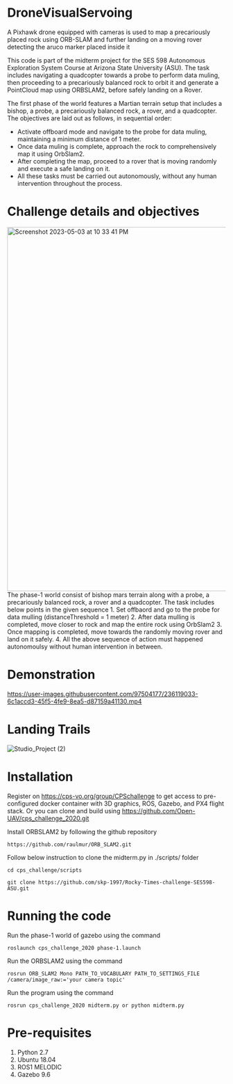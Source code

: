 # DroneVisualServoing
A Pixhawk drone equipped with cameras is used to map a precariously placed rock using ORB-SLAM and further landing on a moving rover detecting the aruco marker placed inside it

This code is part of the midterm project for the SES 598 Autonomous Exploration System Course at Arizona State University (ASU). The task includes navigating a quadcopter towards a probe to perform data muling, then proceeding to a precariously balanced rock to orbit it and generate a PointCloud map using ORBSLAM2, before safely landing on a Rover.

The first phase of the world features a Martian terrain setup that includes a bishop, a probe, a precariously balanced rock, a rover, and a quadcopter. The objectives are laid out as follows, in sequential order:

- Activate offboard mode and navigate to the probe for data muling, maintaining a minimum distance of 1 meter.
- Once data muling is complete, approach the rock to comprehensively map it using OrbSlam2.
- After completing the map, proceed to a rover that is moving randomly and execute a safe landing on it.
- All these tasks must be carried out autonomously, without any human intervention throughout the process.

# Challenge details and objectives
<img width="837" alt="Screenshot 2023-05-03 at 10 33 41 PM" src="https://user-images.githubusercontent.com/97504177/236119781-4f0b61ad-53ec-4eb5-a5ae-0b564a6eda3f.png">
The phase-1 world consist of bishop mars terrain along with a probe, a precariously balanced rock, a rover and a quadcopter.
The task includes below points in the given sequence
1. Set offbaord and go to the probe for data mulling (distanceThreshold = 1 meter)
2. After data mulling is completed, move closer to rock and map the entire rock using OrbSlam2
3. Once mapping is completed, move towards the randomly moving rover and land on it safely.
4. All the above sequence of action must happened autonomoulsy without human intervention in between.

# Demonstration

https://user-images.githubusercontent.com/97504177/236119033-6c1accd3-45f5-4fe9-8ea5-d87159a41130.mp4

# Landing Trails
![Studio_Project (2)](https://user-images.githubusercontent.com/97504177/236709060-351487da-2213-4cca-b190-518aad6e828a.gif)

# Installation

Register on https://cps-vo.org/group/CPSchallenge to get access to pre-configured docker container with 3D graphics, ROS, Gazebo, and PX4 flight stack.
Or you can clone and build using https://github.com/Open-UAV/cps_challenge_2020.git

Install ORBSLAM2 by following the github repository
```
https://github.com/raulmur/ORB_SLAM2.git
```

Follow below instruction to clone the midterm.py in ./scripts/ folder
```
cd cps_challenge/scripts
```
```
git clone https://github.com/skp-1997/Rocky-Times-challenge-SES598-ASU.git
```

# Running the code

Run the phase-1 world of gazebo using the command
```
roslaunch cps_challenge_2020 phase-1.launch
```

Run the ORBSLAM2 using the command
```
rosrun ORB_SLAM2 Mono PATH_TO_VOCABULARY PATH_TO_SETTINGS_FILE /camera/image_raw:='your camera topic'
```

Run the program using the command
```
rosrun cps_challenge_2020 midterm.py or python midterm.py
```

# Pre-requisites

1. Python 2.7
2. Ubuntu 18.04
3. ROS1 MELODIC
4. Gazebo 9.6


